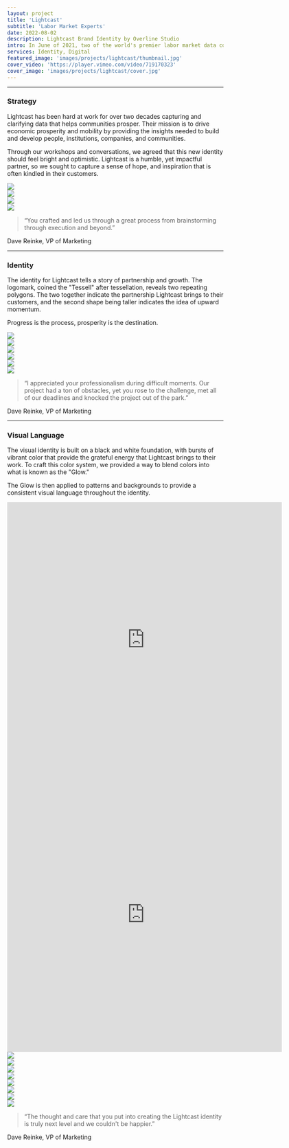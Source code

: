 ```yaml
---
layout: project
title: 'Lightcast'
subtitle: 'Labor Market Experts'
date: 2022-08-02
description: Lightcast Brand Identity by Overline Studio
intro: In June of 2021, two of the world's premier labor market data companies, Burning Glass Technologies and Emsi, merged to form a new powerhouse. The resulting combination brought about dramatic value for clients of both companies. But their new name—Emsi Burning Glass—left something to be desired. Having worked with <a target="_blank" href="https://www.lexiconbranding.com/">Lexicon Branding</a> to find a new name, they reached out to us to establish a new brand and visual identity.
services: Identity, Digital
featured_image: 'images/projects/lightcast/thumbnail.jpg'
cover_video: 'https://player.vimeo.com/video/719170323'
cover_image: 'images/projects/lightcast/cover.jpg'
---
```


<hr class="span-12" />

<div class="span-12 md-span-6">
    <h3 class="displayLarge">Strategy</h3>
</div>

<div class="span-12 md-span-6 md-start-7">
    <p>Lightcast has been hard at work for over two decades capturing and clarifying data that helps communities prosper. Their mission is to drive economic prosperity and mobility by providing the insights needed to build and develop people, institutions, companies, and communities.</p>
    <p>Through our workshops and conversations, we agreed that this new identity should feel bright and optimistic. Lightcast is a humble, yet impactful partner, so we sought to capture a sense of hope, and inspiration that is often kindled in their customers.</p>
</div>

<div class="span-12 sm-span-6 pt1 lg-pt2">
     <img src="{{ '/images/projects/lightcast/workshop.jpg' | relative_url }}" />
</div>
<div class="span-12 sm-span-6 pt1 lg-pt2">
    <img src="{{ '/images/projects/lightcast/stickies.jpg' | relative_url }}" />
</div>

<div class="span-12 sm-span-6 pt1 lg-pt2">
     <img src="{{ '/images/projects/lightcast/attributes.jpg' | relative_url }}" />
</div>
<div class="span-12 sm-span-6 pt1 lg-pt2">
    <img src="{{ '/images/projects/lightcast/l-frame.jpg' | relative_url }}" />
</div>

<div class="span-12 md-span-10 pb6 mb6 mt10">
    <blockquote><span>“</span>You crafted and led us through a great process from brainstorming through execution and beyond.”</blockquote>
    <p>Dave Reinke, VP of Marketing</p>
</div>


<hr class="span-12" />

<div class="span-12 md-span-6">
    <h3 class="displayLarge">Identity</h3>
</div>

<div class="span-12 md-span-6 md-start-7">
    <p>The identity for Lightcast tells a story of partnership and growth. The logomark, coined the "Tessell" after tessellation, reveals two repeating polygons. The two together indicate the partnership Lightcast brings to their customers, and the second shape being taller indicates the idea of upward momentum.</p>
    <p>Progress is the process, prosperity is the destination.</p>
</div>

<div class="span-12 pt1 lg-pt2">
    <img src="{{ '/images/projects/lightcast/wall-sign.jpg' | relative_url }}" />
</div>

<div class="span-12 sm-span-6 pt1 lg-pt2">
     <img src="{{ '/images/projects/lightcast/wood-wall.jpg' | relative_url }}" />
</div>
<div class="span-12 sm-span-6 pt1 lg-pt2">
    <img src="{{ '/images/projects/lightcast/tessell-gradient.jpg' | relative_url }}" />
</div>

<div class="span-12 pt1 lg-pt2">
    <img src="{{ '/images/projects/lightcast/business-cards.jpg' | relative_url }}" />
</div>

<div class="span-12 sm-span-6 pt1 lg-pt2">
     <img src="{{ '/images/projects/lightcast/jacket-1.jpg' | relative_url }}" />
</div>
<div class="span-12 sm-span-6 pt1 lg-pt2 mb10">
    <img src="{{ '/images/projects/lightcast/jacket-2.jpg' | relative_url }}" />
</div>

<div class="span-12 md-span-10 pb6 mb6 mt10">
    <blockquote><span>“</span>I appreciated your professionalism during difficult moments. Our project had a ton of obstacles, yet you rose to the challenge, met all of our deadlines and knocked the project out of the park.”</blockquote>
    <p>Dave Reinke, VP of Marketing</p>
</div>

<hr class="span-12" />

<div class="span-12 md-span-6">
    <h3 class="displayLarge">Visual Language</h3>
</div>

<div class="span-12 md-span-6 md-start-7">
   <p>The visual identity is built on a black and white foundation, with bursts of vibrant color that provide the grateful energy that Lightcast brings to their work. To craft this color system, we provided a way to blend colors into what is known as the "Glow."</p>
    <p>The Glow is then applied to patterns and backgrounds to provide a consistent visual language throughout the identity.</p>
</div>

<div class="span-12 sm-span-6 sm-start-4 pt1 lg-pt2 mb10">
    <iframe src="https://player.vimeo.com/video/719233983?autoplay=1&loop=1&title=0&byline=0&portrait=0&background=1&quality=2K" width="640px" height="640px" frameborder="0" allow="autoplay; fullscreen; picture-in-picture" allowfullscreen title="Lightcast Glow"></iframe>
</div>

<div class="span-12 sm-span-6 pt1 lg-pt2">
     <iframe src="https://player.vimeo.com/video/718776260?autoplay=1&loop=1&title=0&byline=0&portrait=0&background=1&quality=2K" width="640px" height="640px" frameborder="0" allow="autoplay; fullscreen; picture-in-picture" allowfullscreen title="Lightcast Glow"></iframe>
</div>
<div class="span-12 sm-span-6 pt1 lg-pt2">
    <img src="{{ '/images/projects/lightcast/illustration-3.jpg' | relative_url }}" />
</div>

<div class="span-12 pt1 lg-pt2">
    <img src="{{ '/images/projects/lightcast/billboard.jpg' | relative_url }}" />
</div>

<div class="span-12 pt1 lg-pt2">
    <img src="{{ '/images/projects/lightcast/guides.jpg' | relative_url }}" />
</div>

<div class="span-12 pt1 lg-pt2">
    <img src="{{ '/images/projects/lightcast/social.jpg' | relative_url }}" />
</div>

<div class="span-12 pt1 lg-pt2">
    <img src="{{ '/images/projects/lightcast/deck.jpg' | relative_url }}" />
</div>

<div class="span-12 sm-span-6 pt1 lg-pt2">
    <img src="{{ '/images/projects/lightcast/illustration-2.jpg' | relative_url }}" />
</div>
<div class="span-12 sm-span-6 pt1 lg-pt2">
    <img src="{{ '/images/projects/lightcast/blog-style.jpg' | relative_url }}" />
</div>

<div class="span-12 pt1 lg-pt2">
    <img src="{{ '/images/projects/lightcast/web.jpg' | relative_url }}" />
</div>

<div class="span-12 md-span-10 mt10">
    <blockquote><span>“</span>The thought and care that you put into creating the Lightcast identity is truly next level and we couldn't be happier.”</blockquote>
    <p>Dave Reinke, VP of Marketing</p>
</div>
